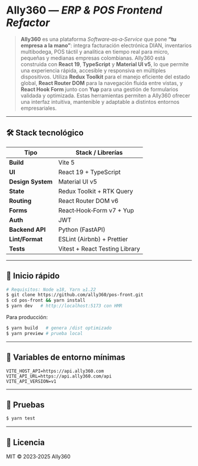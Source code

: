 # Ally360 — *ERP & POS Frontend Refactor*

> **Ally360** es una plataforma *Software‑as‑a‑Service* que pone **“tu empresa a la mano”**: integra facturación electrónica DIAN, inventarios multibodega, POS táctil y analítica en tiempo real para micro, pequeñas y medianas empresas colombianas. Ally360 está construida con  **React 19**, **TypeScript** y **Material UI v5**, lo que permite una experiencia rápida, accesible y responsiva en múltiples dispositivos. Utiliza **Redux Toolkit** para el manejo eficiente del estado global, **React Router DOM** para la navegación fluida entre vistas, y **React Hook Form** junto con **Yup** para una gestión de formularios validada y optimizada. Estas herramientas permiten a Ally360 ofrecer una interfaz intuitiva, mantenible y adaptable a distintos entornos empresariales.

---

## 🛠️ Stack tecnológico

| Tipo              | Stack / Librerías              |
| ----------------- | ------------------------------ |
| **Build**         | Vite 5                         |
| **UI**            | React 19 + TypeScript          |
| **Design System** | Material UI v5                 |
| **State**         | Redux Toolkit + RTK Query      |
| **Routing**       | React Router DOM v6            |
| **Forms**         | React‑Hook‑Form v7 + Yup       |
| **Auth**          |  JWT                           |
| **Backend API**   | Python (FastAPI)        |
| **Lint/Format**   | ESLint (Airbnb) + Prettier     |
| **Tests**         | Vitest + React Testing Library |

---


## 🚀 Inicio rápido

```bash
# Requisitos: Node ≥18, Yarn ≥1.22
$ git clone https://github.com/ally360/pos-front.git
$ cd pos-front && yarn install
$ yarn dev   # http://localhost:5173 con HMR
```

Para producción:

```bash
$ yarn build   # genera /dist optimizado
$ yarn preview # prueba local
```

---

## 🔑 Variables de entorno mínimas

```env
VITE_HOST_API=https://api.ally360.com
VITE_API_URL=https://api.ally360.com/api
VITE_API_VERSION=v1
```

---

## 🧪 Pruebas

```bash
$ yarn test
```

---


## 📜 Licencia

MIT © 2023‑2025 Ally360
